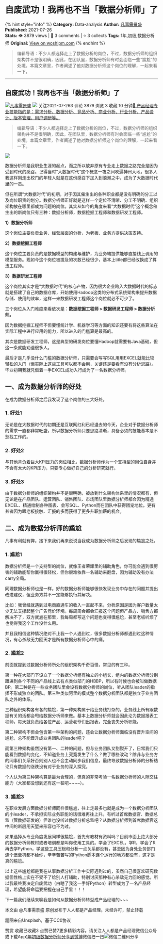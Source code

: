 # 自废武功！我再也不当「数据分析师」了
{% hint style="info" %}
**Category:** Data-analysis
**Author:** [凡事需景盛](https://www.woshipm.com/u/766417)
**Published:** 2021-07-26  
**Stats:** 👁️ 3879 views | 💬 3 comments | ⭐ 3 collects
**Tags:** 1年,初级,数据分析师
**Original:** [View on woshipm.com](https://www.woshipm.com/data-analysis/4920762.html)
{% endhint %}
> 编辑导语：不少人都选择走上了数据分析的岗位，不过，数据分析师的组织架构并不是很明确，因此，在团队里，数据分析师有时会面临一些“尴尬”的处境。本篇文章里，作者阐述了他对数据分析师这个岗位的理解，一起来看一下。

---

## 自废武功！我再也不当「数据分析师」了

[![](https://image.woshipm.com/wp-files/2021/07/kFXUS72s59joPjCyrcEE.jpg!/both/72x72)](https://www.woshipm.com/u/766417)[凡事需景盛](https://www.woshipm.com/u/766417) ![](https://static.woshipm.com/tag/1101_1@2x.png) 关注2021-07-263 评论 3879 浏览 3 收藏 10 分钟[🔗 产品经理专业技能指的是：需求分析、数据分析、竞品分析、商业分析、行业分析、产品设计、版本管理、用户调研等。](https://ke.qidianla.com/courses/90pm)

> 编辑导语：不少人都选择走上了数据分析的岗位，不过，数据分析师的组织架构并不是很明确，因此，在团队里，数据分析师有时会面临一些“尴尬”的处境。本篇文章里，作者阐述了他对数据分析师这个岗位的理解，一起来看一下。

![](https://image.woshipm.com/wp-files/2021/07/PayrXCkwFfThFXcS9WZU.jpg)

数据分析师是我职业生涯的起点，而之所以放弃原有专业走上数据之路完全是因为受到时代的感召。记得当时“大数据时代”这个概念一夜之间吹遍神州大地，很多人我这样刚走出校门的年轻人就是在这份感召下加入到浪潮之中，成为了大数据时代里的一员。

但在所谓“大数据时代”的初期，对于因其催生出的各种职业都是没有明确的分工以及岗位职责的划分。数据分析师正好就是这样一个定位不清晰、分工不明确、组织架构放在哪里都成为问题的岗位。其实从如今的角度来看“大数据时代”这个概念催生出的新岗位只有三种：数据分析师，数据挖掘工程师和数据研发工程师。

**1）数据分析师**

这个岗位主要负责业务、经营层面的分析，为老板、业务方提供决策支持。

**2）数据挖掘工程师**

这个岗位主要负责的是数据模型的构建与维护，为业务端提供能够直接线上调用的模型服务。现如今这个岗位被提及的次数已经很少，基本上title都已经改换成了算法工程师。

**3）数据研发工程师**

这个岗位其实才是“大数据时代”的核心产物，因为很大企业跨入大数据时代的标志就是搭建了自己的数据仓库，开始使用Hadoop这类的分布式系统架构来提升数据存储、使用的效率，这样一来数据研发工程师这个岗位就必不可少了。

三个岗位从入门难度来看依次是：**数据挖掘工程师 > 数据研发工程师 > 数据分析师。**

因为数据挖掘工程师不但要懂统计学、机器学习等方面的知识还要有将这些算法在实际工程中进行应用的能力，所以进入的门槛算是最高的。

其次是数据研发工程师，这是典型的研发岗位要懂Hadoop就需要有Java基础，但这一条就能劝退很多人。

最后才是几乎没什么门槛的数据分析师，只需要会写写SQL用用EXCEL就能比较轻松的入门（但实际上这些工具可以都不会用，关键还是要看有没有分析思路）。毕业初期我就凭借着一手EXCEL成功入行成为了一名数据分析师。

## 一、成为数据分析师的好处

在成为数据分析师之后我发现了这个岗位的三大好处。

### 1\. 好处1

无论是在大数据时代的初期还是互联网红利已经退去的今天，企业对于数据分析师的需求一直都非常旺盛，所以数据分析师只要思路清晰，具备必须的技能基本是不愁找工作的。

### 2\. 好处2

与其他背负着巨大KPI压力的岗位相比，数据分析师作为一个支持型的岗位自身并不会有太大的KPI压力，只要专心做好自己的分析研究就行。

### 3\. 好处3

由于数据分析师的组织架构并不是很明确，被放到什么架构体系里的情况都有，但无论是在产品团队、运营团队、销售团队、市场团队里数据分析师都会因为精通EXCEL、精通绘制各种图表、会写SQL、Python而在团队中获得团宠地位。更有甚者因为跟老板接触、汇报的多而获得了更多升职加薪的机会。

## 二、成为数据分析师的尴尬

凡事有利就有弊，接下来我们再来说说当我成为数据分析师之后发现的尴尬之处。

### 1\. 尴尬1

数据分析师是一个支持型的岗位，就像王者荣耀里的辅助角色，你可能会遇到很厉害的辅助能帮你赢得很轻松，但你很难依靠一名辅助来翻盘，因为辅助没有办法carry全局。

同理数据分析师也是一样，好的数据分析师能够很快发现业务中存在的问题并提出改进建议，但业务方并不一定能够执行并解决。

比如：我曾经就遇到过电商直通车的收入一直起不来，分析原因是因为客户数量太少无法支撑起整个广告竞价环境。每周周会都会汇报这个问题但产品方、销售方都解决不了，双方就尬在那里，我每周都写这个问题也变得很尴尬，甚至老板听烦了也觉得我这个工作没什么用。

并且我相信这种情况绝对不止我一个人遇到过，很多数据分析师都遇到过这种情况，有心杀敌无力回天才是所有数据分析师心中的痛。

### 2\. 尴尬2

前面就提到过数据分析师所处的组织架构千奇百怪，常见的有三种。

第一种在大部门下设立了一个数据分析组有独立的小组长，组内的数据分析师分别跟进到各个不同的产品线上去有点类似部门的HBBP，所以有时候也会被叫做数据BP。第二种是在一些业务团队里会设有数据分析师的岗位，听从团队leader的指挥不形成独立的团队。第三种类似阿里的模式整个数据分析团队都是独立于业务团队之外的体系。

三种组织架构各有各的尴尬，第一种架构属于给业务线打杂的，业务线上所有跟数据有关的活都会甩给数据分析师来做。基本上数据分析师就会因此沦为数据报表工程师，每天就负责给各位产品、运营老爷们出报表，完全丧失分析职能。

第二种架构不但会包含第一种架构的问题，还会让数据分析师面临没有晋升空间的尴尬，总不能晋升成业务团队的leader吧？

而第三种架构虽然没有第一、二种的问题，但与业务团队又割裂开了，日常我们只能看到数据的变化，不知道业务上究竟发生了什么？做了哪些改动？除非与业务方的同事们关系好否则别人也不会主动同步我们信息，最终导致数据分析师的分析结论只有数据的涨跌没有对于业务的深入探究。

个人认为第三种架构算是最为合理的，但真的非常考验一名数据分析师的人际交往能力（大家都没想到还有这一茬吧~~~~）。

### 3\. 尴尬3

在职业发展方面数据分析师同样很尴尬，往上走最多也就是成为一个数据分析团队的小leader，不承担实际业务职能的话很难再往上升。有听过首席数据官、数据总监（管数据研发的）但谁也没听过数据分析总监吧？从数据分析师到首席数据官这中间的断层用天堑来形容也不为过。

如果选择从专业角度发展同样很尴尬，首先有教材有资料吗？目前市面上绝大部分的数据分析师教材或者培训都是叫你使用工具的。学会了EXCEL，学R，学会了R再去学Python，学这些工具压根和分析一点关系都没有，甚至因为身处业务部门连个堡垒机都不给你，辛辛苦苦写的Python脚本连个运行的地方都没有，这才是真的尴尬。

以上这些尴尬都是我在从事数据分析工作中实际遇到过的，虽然自己很喜欢研究数据但性格上实在不受不了给别人打辅助，特别讨厌那种有心杀敌无力回的感觉。所以我最终我决定自废武功（白瞎了我这一手好Python）转型成为了一名产品经理，希望能将命运要把握在自己手里！！！

下一篇我们继续来聊我是如何从数据分析师转型成产品经理的~~~

本文由 @凡事需景盛 原创发布于人人都是产品经理。未经许可，禁止转载

题图来自Unsplash，基于CC0协议

赞赏 收藏已收藏3 点赞已赞7更多精彩内容，请关注人人都是产品经理微信公众号或下载App[1年](https://www.woshipm.com/tag/1%e5%b9%b4)[初级](https://www.woshipm.com/tag/%e5%88%9d%e7%ba%a7)[数据分析师](https://www.woshipm.com/tag/%e6%95%b0%e6%8d%ae%e5%88%86%e6%9e%90%e5%b8%88)[分享到微博](https://service.weibo.com/share/share.php?appkey=2775287854&title=自废武功！我再也不当「数据分析师」了&url=https://www.woshipm.com/data-analysis/4920762.html&pic=https://image.woshipm.com/wp-files/2021/07/PayrXCkwFfThFXcS9WZU.jpg)微信扫一扫![微信二维码](https://api.pwmqr.com/qrcode/create/?url=https://www.woshipm.com/data-analysis/4920762.html)分享